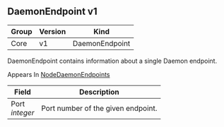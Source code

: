 ## DaemonEndpoint v1

Group        | Version     | Kind
------------ | ---------- | -----------
Core | v1 | DaemonEndpoint



DaemonEndpoint contains information about a single Daemon endpoint.

<aside class="notice">
Appears In  <a href="#nodedaemonendpoints-v1">NodeDaemonEndpoints</a> </aside>

Field        | Description
------------ | -----------
Port <br /> *integer*  | Port number of the given endpoint.

